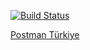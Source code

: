 [![Build Status](https://travis-ci.org/kurtulussahin/users_demo_api_postman_collection.svg?branch=master)](https://travis-ci.org/kurtulussahin/users_demo_api_postman_collection)

[Postman Türkiye](https://medium.com/postman-t%C3%BCrkiye)

